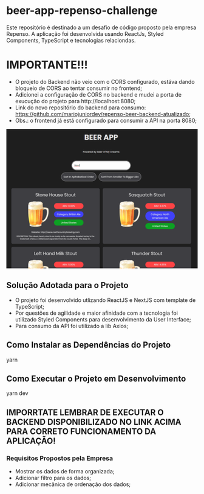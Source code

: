 <h1>beer-app-repenso-challenge</h1>

Este repositório é destinado a um desafio de código proposto pela empresa Repenso. A aplicação foi desenvolvida usando ReactJs, Styled Components, TypeScript e tecnologias relaciondas.

<h1>IMPORTANTE!!!</h1>

- O projeto do Backend não veio com o CORS configurado, estáva dando bloqueio de CORS ao tentar consumir no frontend;
- Adicionei a configuração de CORS no backend e mudei a porta de exucução do projeto para http://localhost:8080;
- Link do novo repositório do backend para consumo: https://github.com/mariojuniordev/repenso-beer-backend-atualizado;
- Obs.: o frontend já está configurado para consumir a API na porta 8080;

<img src="public/images/home.png"/>

<h2>Solução Adotada para o Projeto</h2>

- O projeto foi desenvolvido utlizando ReactJS e NextJS com template de TypeScript;
- Por questões de agilidade e maior afinidade com a tecnologia foi utilizado Styled Components para desenvolvimento da User Interface;
- Para consumo da API foi utilizado a lib Axios;

<h2>Como Instalar as Dependências do Projeto</h2>

yarn

<h2>Como Executar o Projeto em Desenvolvimento</h2>

yarn dev

<h2>IMPORRTATE LEMBRAR DE EXECUTAR O BACKEND DISPONIBILIZADO NO LINK ACIMA PARA CORRETO FUNCIONAMENTO DA APLICAÇÃO!</h2>

<h3>Requisitos Propostos pela Empresa</h3>

- Mostrar os dados de forma organizada;
- Adicionar filtro para os dados;
- Adicionar mecânica de ordenação dos dados;  

